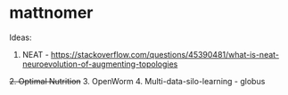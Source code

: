 # mattnomer

Ideas:
1. NEAT - https://stackoverflow.com/questions/45390481/what-is-neat-neuroevolution-of-augmenting-topologies


<strike>2. Optimal Nutrition</strike>
3. OpenWorm
4. Multi-data-silo-learning - globus 

